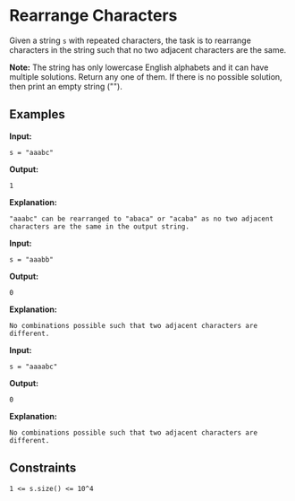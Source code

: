 # Rearrange Characters

Given a string `s` with repeated characters, the task is to rearrange characters in the string such that no two adjacent characters are the same.

**Note:** The string has only lowercase English alphabets and it can have multiple solutions. Return any one of them. If there is no possible solution, then print an empty string ("").

## Examples

**Input:** 
```
s = "aaabc"
```
**Output:** 
```
1
```
**Explanation:** 
```
"aaabc" can be rearranged to "abaca" or "acaba" as no two adjacent characters are the same in the output string.
```

**Input:** 
```
s = "aaabb"
```
**Output:** 
```
0
```
**Explanation:** 
```
No combinations possible such that two adjacent characters are different.
```

**Input:** 
```
s = "aaaabc"
```
**Output:** 
```
0
```
**Explanation:** 
```
No combinations possible such that two adjacent characters are different.
```

## Constraints
`1 <= s.size() <= 10^4`